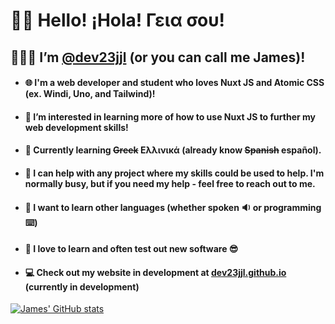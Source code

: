 # 👋🏼 Hello! ¡Hola! Γεια σου!
## 👨🏼‍💻 I’m [@dev23jjl](https://github.com/dev23jjl) (or you can call me James)!

- #### 🌐 I'm a web developer and student who loves Nuxt JS and Atomic CSS (ex. Windi, Uno, and Tailwind)!
- #### 👀 I’m interested in learning more of how to use Nuxt JS to further my web development skills!
- #### 🌱 Currently learning ~~Greek~~ Ελλινικά (already know ~~Spanish~~ español). 
- #### 💞️ I can help with any project where my skills could be used to help. I'm normally busy, but if you need my help - feel free to reach out to me.
- #### 📖 I want to learn other languages (whether spoken 🔉 or programming ⌨️)
- #### 🧠 I love to learn and often test out new software 😎
- #### 💻 Check out my website in development at [dev23jjl.github.io](https://dev23jjl.github.io/) (currently in development)

[![James' GitHub stats](https://github-readme-stats.vercel.app/api?username=dev23jjl)](https://github.com/anuraghazra/github-readme-stats)
